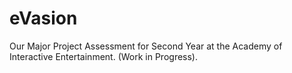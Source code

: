 # eVasion
Our Major Project Assessment for Second Year at the Academy of Interactive Entertainment. (Work in Progress).
